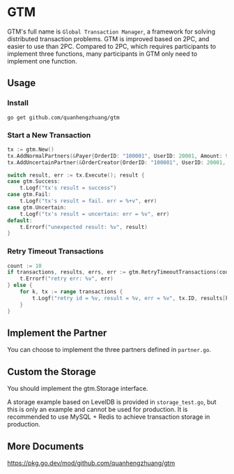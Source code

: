# GTM
GTM's full name is `Global Transaction Manager`, a framework for solving distributed transaction problems. GTM is improved based on 2PC, and easier to use than 2PC. Compared to 2PC, which requires participants to implement three functions, many participants in GTM only need to implement one function.

## Usage
### Install
```
go get github.com/quanhengzhuang/gtm
```

### Start a New Transaction
```go
tx := gtm.New()
tx.AddNormalPartners(&Payer{OrderID: "100001", UserID: 20001, Amount: 99})
tx.AddUncertainPartner(&OrderCreator{OrderID: "100001", UserID: 20001, ProductID: 31, Amount: 99})

switch result, err := tx.Execute(); result {
case gtm.Success:
	t.Logf("tx's result = success")
case gtm.Fail:
	t.Logf("tx's result = fail. err = %+v", err)
case gtm.Uncertain:
	t.Logf("tx's result = uncertain: err = %v", err)
default:
	t.Errorf("unexpected result: %v", result)
}
```

### Retry Timeout Transactions
```go
count := 10
if transactions, results, errs, err := gtm.RetryTimeoutTransactions(count); err != nil {
	t.Errorf("retry err: %v", err)
} else {
	for k, tx := range transactions {
		t.Logf("retry id = %v, result = %v, err = %v", tx.ID, results[k], errs[k])
	}
}
```

## Implement the Partner
You can choose to implement the three partners defined in `partner.go`.

## Custom the Storage
You should implement the gtm.Storage interface.

A storage example based on LevelDB is provided in `storage_test.go`, but this is only an example and cannot be used for production. It is recommended to use MySQL + Redis to achieve transaction storage in production.

## More Documents
https://pkg.go.dev/mod/github.com/quanhengzhuang/gtm
